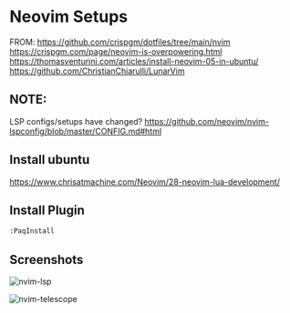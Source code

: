 # Neovim Setups

FROM: 
https://github.com/crispgm/dotfiles/tree/main/nvim
https://crispgm.com/page/neovim-is-overpowering.html
https://thomasventurini.com/articles/install-neovim-05-in-ubuntu/
https://github.com/ChristianChiarulli/LunarVim

## NOTE:

LSP configs/setups have changed?
https://github.com/neovim/nvim-lspconfig/blob/master/CONFIG.md#html


## Install ubuntu

https://www.chrisatmachine.com/Neovim/28-neovim-lua-development/


## Install Plugin

```sh
:PaqInstall
```

## Screenshots

![nvim-lsp](../screenshots/v2-nvim-lsp.png)

![nvim-telescope](../screenshots/v2-nvim-telescope.png)
#